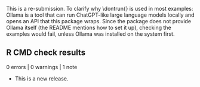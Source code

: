 This is a re-submission. To clarify why \dontrun{} is used in most examples:
Ollama is a tool that can run ChatGPT-like large language models locally and 
opens an API that this package wraps. Since the package does not provide Ollama 
itself (the README mentions how to set it up), checking the examples would 
fail, unless Ollama was installed on the system first.


## R CMD check results

0 errors | 0 warnings | 1 note

* This is a new release.
